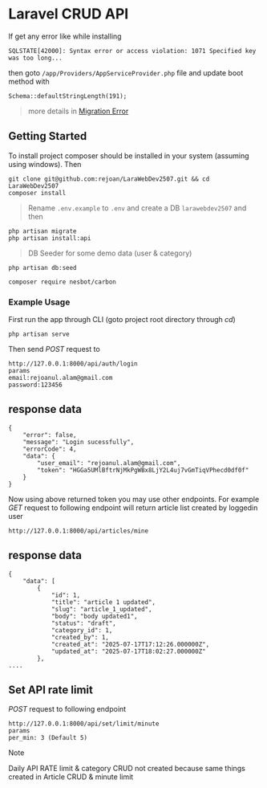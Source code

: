 # Laravel CRUD API
If get any error like while installing
```
SQLSTATE[42000]: Syntax error or access violation: 1071 Specified key was too long...
``` 
then goto `/app/Providers/AppServiceProvider.php` file and update boot method with 
```
Schema::defaultStringLength(191);
```
> more details in [Migration Error](https://stackoverflow.com/questions/42244541/laravel-migration-error-syntax-error-or-access-violation-1071-specified-key-wa)


## Getting Started
To install project composer should be installed in your system (assuming using windows). Then

```
git clone git@github.com:rejoan/LaraWebDev2507.git && cd LaraWebDev2507
composer install
```

> Rename `.env.example` to `.env` and create a DB `larawebdev2507` and then

```
php artisan migrate
php artisan install:api
```
> DB Seeder for some demo data (user & category)
```
php artisan db:seed

composer require nesbot/carbon
```

### Example Usage
First run the app through CLI (goto project root directory through *cd*)

```
php artisan serve
```
Then send *POST* request to

```
http://127.0.0.1:8000/api/auth/login
params
email:rejoanul.alam@gmail.com
password:123456
```

response data
---------------

```
{
    "error": false,
    "message": "Login sucessfully",
    "errorCode": 4,
    "data": {
        "user_email": "rejoanul.alam@gmail.com",
        "token": "HGGa5UMlBftrNjMkPgWBx8LjY2L4uj7vGmTiqVPhecd0df0f"
    }
}
```

Now using above returned token you may use other endpoints. For example *GET* request to following endpoint will return article list created by loggedin user

```
http://127.0.0.1:8000/api/articles/mine
```
response data
--------------

```
{
    "data": [
        {
            "id": 1,
            "title": "article 1 updated",
            "slug": "article_1_updated",
            "body": "body updated1",
            "status": "draft",
            "category_id": 1,
            "created_by": 1,
            "created_at": "2025-07-17T17:12:26.000000Z",
            "updated_at": "2025-07-17T18:02:27.000000Z"
        },
....
```

## Set API rate limit

*POST* request to following endpoint

```
http://127.0.0.1:8000/api/set/limit/minute
params
per_min: 3 (Default 5)
```

> [!NOTE]
> Daily API RATE limit & category CRUD not created because same things created in Article CRUD & minute limit